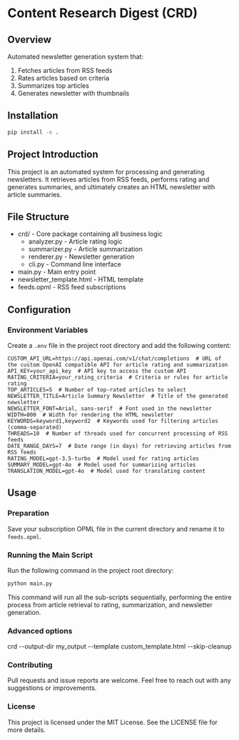 # Content Research Digest (CRD)

## Overview
Automated newsletter generation system that:
1. Fetches articles from RSS feeds
2. Rates articles based on criteria 
3. Summarizes top articles
4. Generates newsletter with thumbnails

## Installation
```bash
pip install -e .
```

## Project Introduction

This project is an automated system for processing and generating newsletters. It retrieves articles from RSS feeds, performs rating and generates summaries, and ultimately creates an HTML newsletter with article summaries.

## File Structure
- crd/ - Core package containing all business logic
  - analyzer.py - Article rating logic
  - summarizer.py - Article summarization
  - renderer.py - Newsletter generation
  - cli.py - Command line interface
- main.py - Main entry point
- newsletter_template.html - HTML template
- feeds.opml - RSS feed subscriptions

## Configuration
### Environment Variables

Create a `.env` file in the project root directory and add the following content:
```
CUSTOM_API_URL=https://api.openai.com/v1/chat/completions  # URL of the custom OpenAI compatible API for article rating and summarization
API_KEY=your_api_key  # API key to access the custom API
RATING_CRITERIA=your_rating_criteria  # Criteria or rules for article rating
TOP_ARTICLES=5  # Number of top-rated articles to select
NEWSLETTER_TITLE=Article Summary Newsletter  # Title of the generated newsletter
NEWSLETTER_FONT=Arial, sans-serif  # Font used in the newsletter
WIDTH=800  # Width for rendering the HTML newsletter
KEYWORDS=keyword1,keyword2  # Keywords used for filtering articles (comma-separated)
THREADS=10  # Number of threads used for concurrent processing of RSS feeds
DATE_RANGE_DAYS=7  # Date range (in days) for retrieving articles from RSS feeds
RATING_MODEL=gpt-3.5-turbo  # Model used for rating articles
SUMMARY_MODEL=gpt-4o  # Model used for summarizing articles
TRANSLATION_MODEL=gpt-4o  # Model used for translating content
```

## Usage

### Preparation

Save your subscription OPML file in the current directory and rename it to `feeds.opml`.

### Running the Main Script

Run the following command in the project root directory:

```bash
python main.py
```

This command will run all the sub-scripts sequentially, performing the entire process from article retrieval to rating, summarization, and newsletter generation.

### Advanced options
crd --output-dir my_output --template custom_template.html --skip-cleanup

### Contributing

Pull requests and issue reports are welcome. Feel free to reach out with any suggestions or improvements.

### License

This project is licensed under the MIT License. See the LICENSE file for more details.